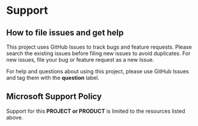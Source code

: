 # Support

## How to file issues and get help

This project uses GitHub Issues to track bugs and feature requests. Please search the existing
issues before filing new issues to avoid duplicates. For new issues, file your bug or
feature request as a new Issue.

For help and questions about using this project, please use GitHub Issues and tag them with the
**question** label.

## Microsoft Support Policy

Support for this **PROJECT or PRODUCT** is limited to the resources listed above.